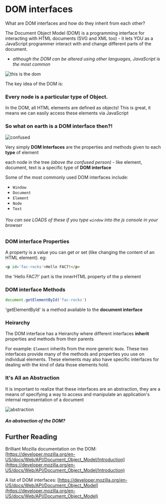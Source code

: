 # DOM interfaces

What are DOM interfaces and how do they inherit from each other?

The Document Object Model (DOM) is a programming interface for interacting with HTML documents (SVG and XML too) - it lets YOU as a JavaScript programmer interact with and change different parts of the document.

- *although the DOM can be altered using other languages, JavaScript is the most common*

![this is the dom](https://upload.wikimedia.org/wikipedia/commons/5/5a/DOM-model.svg)

The key idea of the DOM is:

### Every node is a particular type of Object.

In the DOM, all HTML elements are defined as objects! This is great, it means we can easily access these elements via JavaScript

### So what on earth is a DOM interface then?!

![confused](https://myenglishexpressions.files.wordpress.com/2015/02/confused-face.jpg)

Very simply **DOM Interfaces** are the properties and methods given to each **type** of element

each node in the tree *(above the confused person)* - like element, document, text is a specific type of **DOM interface**

Some of the most commonly used DOM interfaces include:

* `Window`
* `Document`
* `Element`
* `Node`
* `Text`

###### You can see LOADS of these if you type `window` into the js console in your browser

### DOM interface Properties

A property is a value you can get or set (like changing the content of an HTML element). eg:

````HTML
<p id='fac-rocks'>Hello FAC7!</p>
````

the 'Hello FAC7!' part is the innerHTML property of the p element

### DOM interface Methods

````javascript
document.getElementById('fac-rocks')
````

'getElementById' is a method available to the **document interface**

### Heirarchy

The DOM interface has a Heirarchy where different interfaces **inherit** properties and methods from their parents

For example: `Element` inherits from the more generic `Node`. These two interfaces provide many of the methods and properties you use on individual elements. These elements may also have specific interfaces for dealing with the kind of data those elements hold.

### It's All an Abstraction

It is important to realize that these interfaces are an abstraction, they are a means of specifying a way to access and manipulate an application's internal representation of a document

![abstraction](https://s-media-cache-ak0.pinimg.com/736x/29/f4/cf/29f4cf6670d00a6e022bf5aabfc36814.jpg)

##### An abstraction of the DOM?


## Further Reading

Brilliant Mozilla documentation on the DOM: [https://developer.mozilla.org/en-US/docs/Web/API/Document_Object_Model/Introduction](https://developer.mozilla.org/en-US/docs/Web/API/Document_Object_Model/Introduction)

A list of DOM interfaces: [https://developer.mozilla.org/en-US/docs/Web/API/Document_Object_Model](https://developer.mozilla.org/en-US/docs/Web/API/Document_Object_Model)
